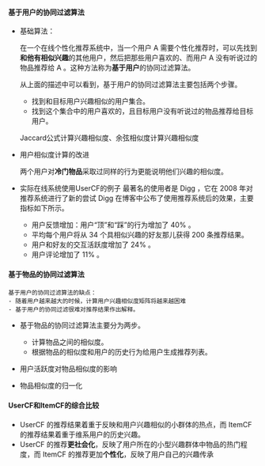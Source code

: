 #### 基于用户的协同过滤算法
- 基础算法：

    在一个在线个性化推荐系统中，当一个用户 A 需要个性化推荐时，可以先找到**和他有相似兴趣**的其他用户，然后把那些用户喜欢的、而用户 A 没有听说过的物品推荐给 A 。这种方法称为**基于用户**的协同过滤算法。
    
    从上面的描述中可以看到，基于用户的协同过滤算法主要包括两个步骤。
    - 找到和目标用户兴趣相似的用户集合。
    - 找到这个集合中的用户喜欢的，且目标用户没有听说过的物品推荐给目标用户。
    
    Jaccard公式计算兴趣相似度、余弦相似度计算兴趣相似度

- 用户相似度计算的改进
    
    两个用户对**冷门物品**采取过同样的行为更能说明他们兴趣的相似度。
    
- 实际在线系统使用UserCF的例子
    最著名的使用者是 Digg ，它在 2008 年对推荐系统进行了新的尝试
    Digg 在博客中公布了使用推荐系统后的效果，主要指标如下所示。
    - 用户反馈增加：用户“顶”和“踩”的行为增加了 40% 。
    - 平均每个用户将从 34 个具相似兴趣的好友那儿获得 200 条推荐结果。
    - 用户和好友的交互活跃度增加了 24% 。
    - 用户评论增加了 11% 。
    
#### 基于物品的协同过滤算法
 
    基于用户的协同过滤算法的缺点：
    - 随着用户越来越大的时候，计算用户兴趣相似度矩阵将越来越困难
    - 基于用户的协同过滤很难对推荐结果作出解释。  

      
- 基于物品的协同过滤算法主要分为两步。
    - 计算物品之间的相似度。
    - 根据物品的相似度和用户的历史行为给用户生成推荐列表。
    
- 用户活跃度对物品相似度的影响
- 物品相似度的归一化

#### UserCF和ItemCF的综合比较
- UserCF 的推荐结果着重于反映和用户兴趣相似的小群体的热点，而 ItemCF的推荐结果着重于维系用户的历史兴趣。
- UserCF 的推荐**更社会化**，反映了用户所在的小型兴趣群体中物品的热门程度，而 ItemCF 的推荐更加**个性化**，反映了用户自己的兴趣传承